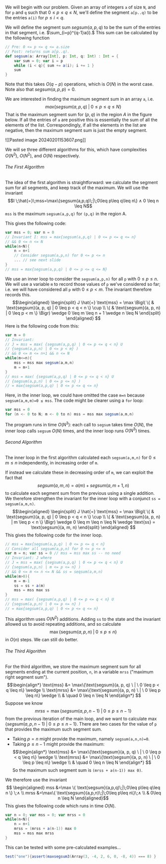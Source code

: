 
We will begin with our problem. Given an array of integers `a` of size `N`, and for `p` and `q` such that $0\leq p\leq q\leq N$, we'll define the segment `a[p..q)` to be the entries `a(i)` for $p \leq i < q$. 

We will define the segment sum $segsum(a,p,q)$ to be the sum of the entries in that segment, i.e. $\sum_{i=p}^{q-1}a(i).$ This sum can be calculated by the following function

```scala
// Pre: 0 <= p <= q <= a.size
// Post: returns sum a[p..q).
def segsum(a: Array[Int], p: Int, q: Int) : Int = {
	var sum = 0; var i = p
	while (i < q){ sum += a(i); i += 1 }
	sum
}
```

Note that this takes $O(q-p)$ operations, which is $O(N)$ in the worst case. Note also that $segsum(a,p,p) = 0$.

We are interested in finding the maximum segment sum in an array `a`, i.e. $$max\{segsum(a,p,q) \;|\;0\leq p\leq q \leq N\}$$That is the maximum segment sum for $(p,q)$ in the region $A$ in the figure below. If all the entries of `a` are positive this is essentially the sum of all the elements of the list. Correspondingly, if all the elements in the list are negative, then the maximum segment sum is just the empty segment.

![[Pasted image 20240201153607.png]]

We will se three different algorithms for this, which have complexities $O(N^3)$, $O(N^2)$, and $O(N)$ respectively.


###### The First Algorithm

The idea of the first algorithm is straightforward: we calculate the segment sum for all segments, and keep track of the maximum. We will use the invariant $$I \;\hat{=}\;mss=\max\{segsum(a,p,q)\;|\;0\leq p\leq q\leq n\} ∧ 0 \leq n \leq N$$`mss` is the maximum `segsum(a,p,q)` for `(p,q)` in the region A.

This gives the following code:

```scala
var mss = 0; var n = 0
// Invariant I: mss = max{segsum(a,p,q) | 0 <= p <= q <= n}
// && 0 <= n <= N
while(n<N){
	n = n+1
	// Consider segsum(a,p,n) for 0 <= p <= n
	... // see next slide
}
// mss = max{segsum(a,p,q) | 0 <= p <= q <= N}
```

We use an inner loop to consider the `segsum(a,p,n)` for all `p` with $0\leq p\leq n$. We will use a variable `m` to record those values of `p` we've considered so far; i.e. we will have considered all `p` with $0\leq p<m$. The invariant therefore records this. $$\begin{aligned}
\begin{split}
J \hat{=} \text{mss} = \max \Bigl( \{ & \text{segsum}(a, p, q) | 0 \leq p < q < n \} \cup \\
\{ & \text{segsum}(a, p, n) | 0 \leq p < m \} \Bigr) \wedge 0 \leq m \leq n + 1 \wedge n \leq N
\end{split}
\end{aligned}
$$Here is the following code from this:

```scala
var m = 0
// Invariant:
// J = mss = max( {segsum(a,p,q) | 0 <= p <= q < n} U
// {segsum(a,p,n) | 0 <= p < m} )
// && 0 <= m <= n+1 && n <= N
while(m<=n){
	mss = mss max segsum(a,m,n)
	m = m+1
}
// mss = max( {segsum(a,p,q) | 0 <= p <= q < n} U
// {segsum(a,p,n) | 0 <= p <= n} )
// = max{segsum(a,p,q) | 0 <= p <= q <= n}
```

Here, in the inner loop, we could have omitted the case `m=n` because `segsum(a,m,m)=0 ≤ mss`. The code might be clearer using a `for` loop:

```scala
var mss = 0
for (n <- 0 to N; m <- 0 to n) mss = mss max segsum(a,m,n)
```

The program runs in time $O(N^3)$: each call to `segsum` takes time $O(N)$, the inner loop calls `segsum` $O(N)$ times, and the inner loop runs $O(N^3)$ times.


###### Second Algorithm

The inner loop in the first algorithm calculated each `segsum(a,m,n)` for $0\leq m\leq n$ independently, in increasing order of `m`.

If instead we calculate these in decreasing order of `m`, we can exploit the fact that $$segsum(a,m,n)=a(m)+segsum(a,m+1,n)$$to calculate each segment sum from the previous using a single addition. We therefore strengthen the invariant for the inner loop with a conjunct `ss = segsum(a,m,n)`. $$\begin{aligned}
\begin{split}
J \hat{=} \text{mss} = \max \Bigl( \{ & \text{segsum}(a, p, q) | 0 \leq p < q < n \} \cup \\
\{ & \text{segsum}(a, p, n) | m \leq p < n \} \Bigr) \wedge 0 \leq m \leq n \leq N \wedge \text{ss} = \text{segsum}(a, m, n)
\end{split}
\end{aligned}
$$This gives the following code for the inner loop.

```scala
// mss = max{segsum(a,p,q) | 0 <= p <= q < n}
// Consider all segsum(a,p,n) for 0 <= p <= n
var m = n; var ss = 0 // mss = mss max ss -- no need
// Invariant: J where
// J = mss = max( {segsum(a,p,q) | 0 <= p <= q < n} U
// {segsum(a,p,n) | m <= p <= n} )
// && 0 <= m <= n <= N && ss = seqsum(a,m,n)
while(m>0){
	m = m-1
	ss = ss + a(m)
	mss = mss max ss
}
// mss = max( {segsum(a,p,q) | 0 <= p <= q < n} U
// {segsum(a,p,n) | 0 <= p <= n} )
// = max{segsum(a,p,q) | 0 <= p <= q <= n}
```

This algorithm uses $O(N^2)$ additions. Adding `ss` to the state and the invariant allowed us to avoid repeating additions, and so calculate $$\max\{\text{segsum}(a,p,n)\;|\;0\leq p\leq n\}$$in $O(n)$ steps. We can still do better.


###### The Third Algorithm

For the third algorithm, we store the maximum segment sum for all segments ending at the current position, `n`, in a variable `mrss` ("maximum right segment sum"). $$\begin{align*}
\text{mss} &= \max\{\text{segsum}(a, p, q) \ | \ 0 \leq p < q \leq n\} \wedge \\
\text{mrss} &= \max\{\text{segsum}(a, p, n) \ | \ 0 \leq p \leq n\} \wedge \\
& \quad 0 \leq n \leq N
\end{align*}
$$Suppose we know $$mrss = \max\{segsum(a,p,n-1)\;|\;0\leq p\leq n-1\}$$from the previous iteration of the main loop, and we want to calculate $\max\{segsum(a,p,n-1)\;|\;0\leq p\leq n-1\}$. There are two cases for the value of `p` that provides the maximum such segment sum.
- Taking $p = n$ might provide the maximum, namely `segsum(a,n,n)=0`.
- Taking $p\leq n - 1$ might provide the maximum: $$\begin{align*}
\text{mss} &= \max\{\text{segsum}(a, p, q) \ | \ 0 \leq p < q \leq n\} \wedge \\
\text{mrss} &= \max\{\text{segsum}(a, p, n) \ | \ 0 \leq p \leq n\} \wedge \\
& \quad 0 \leq n \leq N
\end{align*}
$$
So the maximum such segment sum is `(mrss + a(n-1)) max 0)`.

We therefore use the invariant $$
\begin{aligned}
mss &=\max \{ \text{segsum}(a,p,q)\;|\;0\leq p\leq q\leq n \} \;∧ \\
mrss &=\max\{ \text{segsum}(a,p,n)\;|\;0\leq p\leq n\}\;∧ \\
& 0\leq n \leq N
\end{aligned}$$This gives the following code which runs in time $O(N)$.

```scala
var n = 0; var mss = 0; var mrss = 0
while(n<N){
	n = n+1
	mrss = (mrss + a(n-1)) max 0
	mss = mss max mrss
}
```

This can be tested with some pre-calculated examples...

```scala
test("one"){assert(maxsegsum3(Array(3, -4, 2, 6, 0, -8, 4)) === 8) }
```

